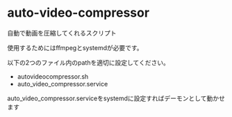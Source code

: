 # auto-video-compressor
自動で動画を圧縮してくれるスクリプト

使用するためにはffmpegとsystemdが必要です。

以下の2つのファイル内のpathを適切に設定してください。
- autovideocompressor.sh
- auto_video_compressor.service

auto_video_compressor.serviceをsystemdに設定すればデーモンとして動かせます
